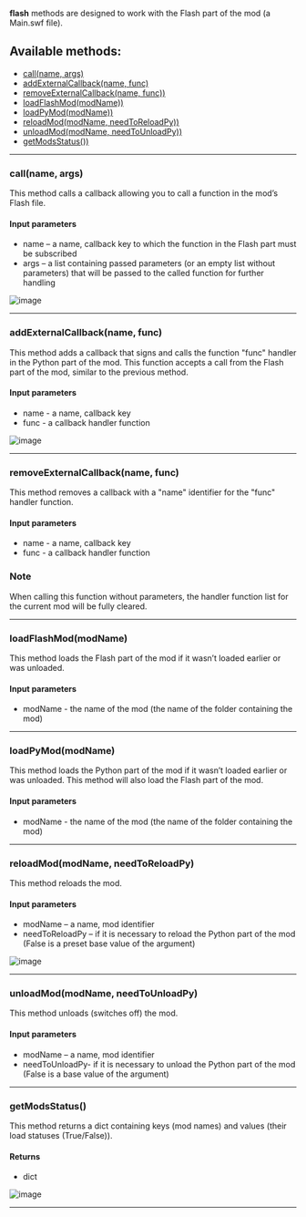 **flash** methods are designed to work with the Flash part of the mod (a Main.swf file).

## Available methods:

- [call(name, args)](#callname-args)
- [addExternalCallback(name, func)](#addExternalCallbackname-func)
- [removeExternalCallback(name, func))](#removeExternalCallbackname-func)
- [loadFlashMod(modName))](#loadFlashModmodName)
- [loadPyMod(modName))](#loadPyModmodName)
- [reloadMod(modName, needToReloadPy))](#reloadModmodName-needToReloadPy)
- [unloadMod(modName, needToUnloadPy))](#unloadModmodName-needToUnloadPy)
- [getModsStatus())](#getModsStatus)

---

### call(name, args)

This method calls a callback allowing you to call a function in the mod’s Flash file.

#### Input parameters
- name – a name, callback key to which the function in the Flash part must be subscribed
- args – a list containing passed parameters (or an empty list without parameters) that will be passed to the called function for further handling

![image](https://github.com/wgmods/Mods-API-Documentation/assets/167185926/e3480155-0d78-4ac1-a321-97d94b91d8c9)

---

### addExternalCallback(name, func)

This method adds a callback that signs and calls the function "func" handler in the Python part of the mod. This function accepts a call from the Flash part of the mod, similar to the previous method.

#### Input parameters
- name - a name, callback key
- func - a callback handler function

![image](https://github.com/wgmods/Mods-API-Documentation/assets/167185926/11f2c700-6499-42b3-a116-53b4a6d00aa5)

---

### removeExternalCallback(name, func)

This method removes a callback with a "name" identifier for the "func" handler function.

#### Input parameters
- name - a name, callback key
- func - a callback handler function

### Note
When calling this function without parameters, the handler function list for the current mod will be fully cleared.

---

### loadFlashMod(modName)

This method loads the Flash part of the mod if it wasn’t loaded earlier or was unloaded.

#### Input parameters
- modName - the name of the mod (the name of the folder containing the mod)

---

### loadPyMod(modName)

This method loads the Python part of the mod if it wasn’t loaded earlier or was unloaded. This method will also load the Flash part of the mod.

#### Input parameters
- modName - the name of the mod (the name of the folder containing the mod)

---

### reloadMod(modName, needToReloadPy)

This method reloads the mod.

#### Input parameters
- modName – a name, mod identifier
- needToReloadPy – if it is necessary to reload the Python part of the mod (False is a preset base value of the argument)

![image](https://github.com/wgmods/Mods-API-Documentation/assets/167185926/9c442ab3-a4bb-46a5-858b-1466b4cab0b3)

---

### unloadMod(modName, needToUnloadPy)

This method unloads (switches off) the mod.

#### Input parameters
- modName – a name, mod identifier
- needToUnloadPy- if it is necessary to unload the Python part of the mod (False is a base value of the argument)

---

### getModsStatus()

This method returns a dict containing keys (mod names) and values (their load statuses (True/False)).

#### Returns
- dict

![image](https://github.com/wgmods/Mods-API-Documentation/assets/167185926/5d55936d-4cb8-4b5c-ac02-289aef42a0ef)

---

